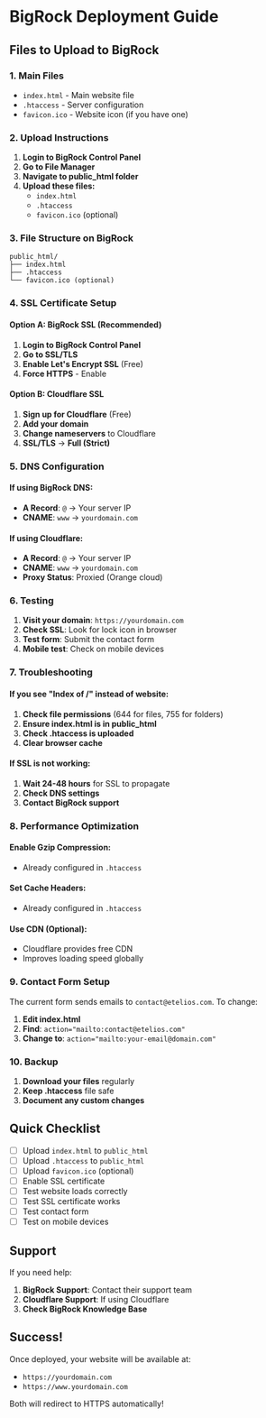 # BigRock Deployment Guide

## Files to Upload to BigRock

### 1. Main Files
- `index.html` - Main website file
- `.htaccess` - Server configuration
- `favicon.ico` - Website icon (if you have one)

### 2. Upload Instructions

1. **Login to BigRock Control Panel**
2. **Go to File Manager**
3. **Navigate to public_html folder**
4. **Upload these files:**
   - `index.html`
   - `.htaccess`
   - `favicon.ico` (optional)

### 3. File Structure on BigRock
```
public_html/
├── index.html
├── .htaccess
└── favicon.ico (optional)
```

### 4. SSL Certificate Setup

#### Option A: BigRock SSL (Recommended)
1. **Login to BigRock Control Panel**
2. **Go to SSL/TLS**
3. **Enable Let's Encrypt SSL** (Free)
4. **Force HTTPS** - Enable

#### Option B: Cloudflare SSL
1. **Sign up for Cloudflare** (Free)
2. **Add your domain**
3. **Change nameservers** to Cloudflare
4. **SSL/TLS** → **Full (Strict)**

### 5. DNS Configuration

#### If using BigRock DNS:
- **A Record**: `@` → Your server IP
- **CNAME**: `www` → `yourdomain.com`

#### If using Cloudflare:
- **A Record**: `@` → Your server IP
- **CNAME**: `www` → `yourdomain.com`
- **Proxy Status**: Proxied (Orange cloud)

### 6. Testing

1. **Visit your domain**: `https://yourdomain.com`
2. **Check SSL**: Look for lock icon in browser
3. **Test form**: Submit the contact form
4. **Mobile test**: Check on mobile devices

### 7. Troubleshooting

#### If you see "Index of /" instead of website:
1. **Check file permissions** (644 for files, 755 for folders)
2. **Ensure index.html is in public_html**
3. **Check .htaccess is uploaded**
4. **Clear browser cache**

#### If SSL is not working:
1. **Wait 24-48 hours** for SSL to propagate
2. **Check DNS settings**
3. **Contact BigRock support**

### 8. Performance Optimization

#### Enable Gzip Compression:
- Already configured in `.htaccess`

#### Set Cache Headers:
- Already configured in `.htaccess`

#### Use CDN (Optional):
- Cloudflare provides free CDN
- Improves loading speed globally

### 9. Contact Form Setup

The current form sends emails to `contact@etelios.com`. To change:

1. **Edit index.html**
2. **Find**: `action="mailto:contact@etelios.com"`
3. **Change to**: `action="mailto:your-email@domain.com"`

### 10. Backup

1. **Download your files** regularly
2. **Keep .htaccess** file safe
3. **Document any custom changes**

## Quick Checklist

- [ ] Upload `index.html` to `public_html`
- [ ] Upload `.htaccess` to `public_html`
- [ ] Upload `favicon.ico` (optional)
- [ ] Enable SSL certificate
- [ ] Test website loads correctly
- [ ] Test SSL certificate works
- [ ] Test contact form
- [ ] Test on mobile devices

## Support

If you need help:
1. **BigRock Support**: Contact their support team
2. **Cloudflare Support**: If using Cloudflare
3. **Check BigRock Knowledge Base**

## Success!

Once deployed, your website will be available at:
- `https://yourdomain.com`
- `https://www.yourdomain.com`

Both will redirect to HTTPS automatically!
